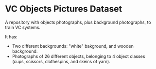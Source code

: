 # VC Objects Pictures Dataset
A repository with objects photographs, plus background photographs, to train VC systems.

It has:
  * Two different backgrounds: "white" bakground, and wooden background.
  * Photographs of 26 different objects, belonging to 4 object classes (cups, scissors, clothespins, and skeins of yarn).
